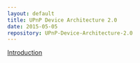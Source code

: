 ```yaml
---
layout: default
title: UPnP Device Architecture 2.0
date: 2015-05-05
repository: UPnP-Device-Architecture-2.0
---
```


[Introduction](./Introduction.html)
